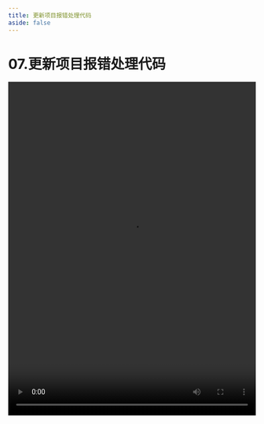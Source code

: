```yaml
---
title: 更新项目报错处理代码
aside: false
---
```


# 07.更新项目报错处理代码

<video autoplay src="http://qn.chinavanes.com/nodejs/module-19/07.更新项目报错处理代码.mp4" controls controlsList="nodownload" width="100%" height="680"/>

